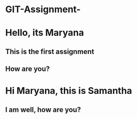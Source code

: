 # GIT-Assignment-

# Hello, its Maryana



## This is the first assignment 
## How are you? 

# Hi Maryana, this is Samantha
## I am well, how are you?

